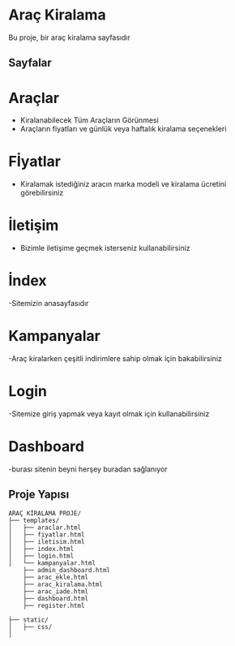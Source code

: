 # Araç Kiralama

Bu proje, bir araç kiralama sayfasıdır


## Sayfalar

# Araçlar
- Kiralanabilecek Tüm Araçların Görünmesi
- Araçların fiyatları ve günlük veya haftalık kiralama seçenekleri

# Fİyatlar
- Kiralamak istediğiniz aracın marka modeli ve kiralama ücretini görebilirsiniz

# İletişim
- Bizimle iletişime geçmek isterseniz kullanabilirsiniz

# İndex
-Sitemizin anasayfasıdır

# Kampanyalar
-Araç kiralarken çeşitli indirimlere sahip olmak için bakabilirsiniz

# Login
-Sitemize giriş yapmak veya kayıt olmak için kullanabilirsiniz

# Dashboard
-burası sitenin beyni herşey buradan sağlanıyor



## Proje Yapısı

```
ARAÇ KİRALAMA PROJE/
├── templates/
│   ├── araclar.html
│   ├── fiyatlar.html
│   ├── iletisim.html
│   ├── index.html
│   ├── login.html
│   └── kampanyalar.html
    ├── admin_dashboard.html    
    ├── arac_ekle.html
    ├── arac_kiralama.html
    ├── arac_iade.html
    ├── dashboard.html
    ├── register.html

├── static/
│   ├── css/
│   
```
